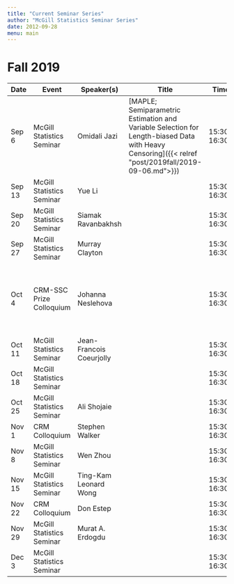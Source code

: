 ```yaml
---
title: "Current Seminar Series"
author: "McGill Statistics Seminar Series"
date: 2012-09-28
menu: main
---
```


# Fall 2019 
| Date   | Event                     | Speaker(s)         | Title                                                                                                                                              | Time        | Location                                       |
|--------|---------------------------|--------------------|----------------------------------------------------------------------------------------------------------------------------------------------------|-------------|------------------------------------------------|
| Sep 6 | McGill Statistics Seminar  | Omidali Jazi | [MAPLE; Semiparametric Estimation and Variable Selection for Length-biased Data with Heavy Censoring]({{< relref "post/2019fall/2019-09-06.md">}}) | 15:30-16:30 | BURN 1205 |
| Sep 13 | McGill Statistics Seminar  | Yue Li |  | 15:30-16:30 | BURN 1205 |
| Sep 20 | McGill Statistics Seminar  | Siamak Ravanbakhsh |  | 15:30-16:30 | BURN 1205 |
| Sep 27 | McGill Statistics Seminar  | Murray Clayton |  | 15:30-16:30 | BURN 1205 |
| Oct 4 | CRM-SSC Prize Colloquium  | Johanna Neslehova |  | 15:30-16:30 | CRM, Universite de Montreal, Pavillon Andre-Aisenstadt, salle 6254 |
| Oct 11 | McGill Statistics Seminar  | Jean-Francois Coeurjolly  |  | 15:30-16:30 | BURN 1205 |
| Oct 18 | McGill Statistics Seminar  |  |  | 15:30-16:30 | BURN 1205 |
| Oct 25 | McGill Statistics Seminar  | Ali Shojaie |  | 15:30-16:30 | BURN 1205 |
| Nov 1 | CRM Colloquium  | Stephen Walker |  | 15:30-16:30 | BURN 1104 |
| Nov 8 | McGill Statistics Seminar  | Wen Zhou |  | 15:30-16:30 | BURN 1205 |
| Nov 15 | McGill Statistics Seminar  | Ting-Kam Leonard Wong |  | 15:30-16:30 | BURN 1205 |
| Nov 22 | CRM Colloquium  | Don Estep |  | 15:30-16:30 | BURN 1205 |
| Nov 29 | McGill Statistics Seminar  | Murat A. Erdogdu |  | 15:30-16:30 | BURN 1205 |
| Dec 3 | McGill Statistics Seminar  |  |  | 15:30-16:30 | BURN 1205 |
